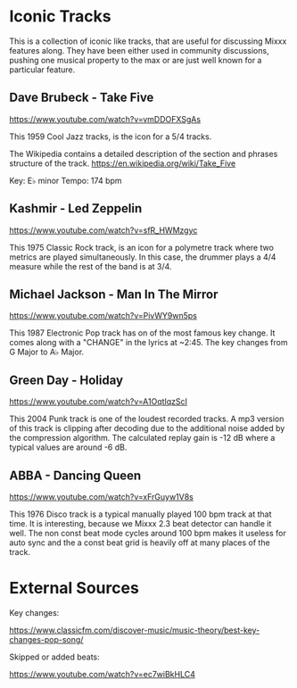 # Iconic Tracks

This is a collection of iconic like tracks, that are useful for
discussing Mixxx features along. They have been either used in community
discussions, pushing one musical property to the max or are just well
known for a particular feature.

## Dave Brubeck - Take Five

<https://www.youtube.com/watch?v=vmDDOFXSgAs>

This 1959 Cool Jazz tracks, is the icon for a 5/4 tracks.

The Wikipedia contains a detailed description of the section and phrases
structure of the track. <https://en.wikipedia.org/wiki/Take_Five>

Key: E♭ minor Tempo: 174 bpm

## Kashmir - Led Zeppelin

<https://www.youtube.com/watch?v=sfR_HWMzgyc>

This 1975 Classic Rock track, is an icon for a polymetre track where two
metrics are played simultaneously. In this case, the drummer plays a 4/4
measure while the rest of the band is at 3/4.

## Michael Jackson - Man In The Mirror

<https://www.youtube.com/watch?v=PivWY9wn5ps>

This 1987 Electronic Pop track has on of the most famous key change. It
comes along with a "CHANGE" in the lyrics at \~2:45. The key changes
from G Major to A♭ Major.

## Green Day - Holiday

<https://www.youtube.com/watch?v=A1OqtIqzScI>

This 2004 Punk track is one of the loudest recorded tracks. A mp3
version of this track is clipping after decoding due to the additional
noise added by the compression algorithm. The calculated replay gain is
-12 dB where a typical values are around -6 dB.

## ABBA - Dancing Queen

<https://www.youtube.com/watch?v=xFrGuyw1V8s>

This 1976 Disco track is a typical manually played 100 bpm track at that
time. It is interesting, because we Mixxx 2.3 beat detector can handle
it well. The non const beat mode cycles around 100 bpm makes it useless
for auto sync and the a const beat grid is heavily off at many places of
the track.

# External Sources

Key changes:

<https://www.classicfm.com/discover-music/music-theory/best-key-changes-pop-song/>

Skipped or added beats:

<https://www.youtube.com/watch?v=ec7wiBkHLC4>
